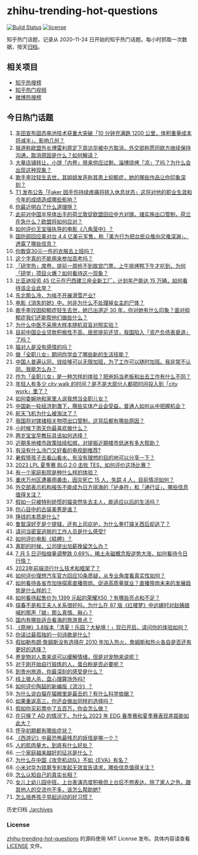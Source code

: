 # zhihu-trending-hot-questions

[![Build Status](https://github.com/justjavac/zhihu-trending-hot-questions/workflows/ci/badge.svg?branch=master)](https://github.com/justjavac/zhihu-trending-hot-questions/actions)
[![license](https://img.shields.io/github/license/justjavac/zhihu-trending-hot-questions)](https://github.com/justjavac/zhihu-trending-hot-questions/blob/master/LICENSE)

知乎热门话题，记录从 2020-11-24
日开始的知乎热门话题。每小时抓取一次数据，按天[归档](./archives)。

## 相关项目

- [知乎热搜榜](https://github.com/justjavac/zhihu-trending-top-search)
- [知乎热门视频](https://github.com/justjavac/zhihu-trending-hot-video)
- [微博热搜榜](https://github.com/justjavac/weibo-trending-hot-search)

## 今日热门话题

<!-- BEGIN -->
<!-- 最后更新时间 Thu Jul 06 2023 07:20:54 GMT+0800 (China Standard Time) -->

1. [丰田宣布固态电池技术获重大突破「10 分钟充满跑 1200 公里，体积重量成本将减半」，影响几何？](https://www.zhihu.com/question/610463631)
1. [报道称欧盟外长博雷利原定下周访华被中方取消，外交部称愿同欧方继续保持沟通，取消原因是什么？如何解读？](https://www.zhihu.com/question/610463055)
1. [大量店铺转让，小饼「内卷」带来供应过剩，淄博烧烤「凉」了吗？为什么会出现这种现象？](https://www.zhihu.com/question/610461393)
1. [歌手李玟轻生去世，其姐姐发声称其患上抑郁症，她的哪些作品让你印象深刻？](https://www.zhihu.com/question/610553174)
1. [T1 发布公告「Faker 因手伤持续疼痛将转入休息状态」这将对他的职业生涯和今年的成绩造成哪些影响？](https://www.zhihu.com/question/610485839)
1. [你最近明白了什么道理呀？](https://www.zhihu.com/question/604311404)
1. [此前对中国半导体出手的荷兰敦促欧盟回应中方对镓、锗实施出口管制，荷兰在急什么？欧盟将如何应对？](https://www.zhihu.com/question/610538153)
1. [如何评价王宝强执导的电影《八角笼中》？](https://www.zhihu.com/question/603748979)
1. [国防部回应美对台 4.4 亿美元军售，称「美方行为把台民众推向灾难深渊」，透露了哪些信息？](https://www.zhihu.com/question/610442392)
1. [你敢穿30元一件的衣服去上班吗？](https://www.zhihu.com/question/606509967)
1. [这个字真的不能用来参加高考吗？](https://www.zhihu.com/question/607978069)
1. [「研学热」席卷，提前一周抢不到故宫门票，上午排烤鸭下午才吃到，为何「研学」项目火爆？如何看待这一现象？](https://www.zhihu.com/question/610438956)
1. [比亚迪投资 45 亿元在巴西建三座全新工厂，计划年产能达 15 万辆，如何看待该企业此举？](https://www.zhihu.com/question/610472668)
1. [东北那么冷，为啥不开展滑雪产业?](https://www.zhihu.com/question/609930277)
1. [电影《消失的她》中，何非为什么不处理掉女主的尸体？](https://www.zhihu.com/question/608059136)
1. [歌手李玟因抑郁症轻生去世，她已出道近 30 年，你对她有什么印象？面对抑郁症我们还能帮他们做些什么？](https://www.zhihu.com/question/610553893)
1. [为什么中医不采用大样本随机双盲对照实验？](https://www.zhihu.com/question/603424861)
1. [目前中国企业贷款积极性不高、居民提前还贷，我国陷入「资产负债表衰退」了吗？](https://www.zhihu.com/question/610066945)
1. [猫对人是没有感情的吗？](https://www.zhihu.com/question/27378204)
1. [做「全职儿女」期间你学会了哪些新的生活技能？](https://www.zhihu.com/question/610276756)
1. [中国人普遍认同，钱给够可以无限加班，为了工作可以随时加班。我非常不认同，我能怎么办？](https://www.zhihu.com/question/609600827)
1. [作为「全职儿女」是一种怎样的体验？把爸妈当老板和出去工作有什么不同？](https://www.zhihu.com/question/610276483)
1. [年轻人有多少 city walk 的时间？是不是大部分人都把时间投入到「city work」里了？](https://www.zhihu.com/question/610470097)
1. [如何委婉地和家里人说我想当全职儿女？](https://www.zhihu.com/question/593083416)
1. [中国新一轮经济刺激下，哪些实体产业会受益，普通人如何从中把握机会？](https://www.zhihu.com/question/609607019)
1. [航天飞机为什么被淘汰了？](https://www.zhihu.com/question/36811404)
1. [我国将对镓锗相关物项出口管制，这背后都有哪些原因？](https://www.zhihu.com/question/610223296)
1. [小时候下雨天你最喜欢做什么？](https://www.zhihu.com/question/601873764)
1. [两岁宝宝早教玩具该如何选择？](https://www.zhihu.com/question/535502186)
1. [近期多地楼市政策陆续松绑，对提振近期楼市低迷有多大帮助？](https://www.zhihu.com/question/609606548)
1. [有没有什么冷门又好看的电视剧推荐?](https://www.zhihu.com/question/595259975)
1. [暑假带孩子去看山看水，有没有理想的目的地可以分享一下？](https://www.zhihu.com/question/609232486)
1. [2023 LPL 夏季赛 BLG 2:0 击败 TES，如何评价这场比赛？](https://www.zhihu.com/question/610514738)
1. [有一个家庭影院是种什么样的体验？](https://www.zhihu.com/question/57050156)
1. [重庆万州区遭暴雨袭击，因灾死亡 15 人，失踪 4 人，目前情况如何？](https://www.zhihu.com/question/610456313)
1. [外交部表示机构报告不能成为日方排海的「护身符」和「通行证」，哪些信息值得关注？](https://www.zhihu.com/question/610462754)
1. [假如一只被特别娇惯的猫突然失去主人，能适应以后的生活吗？](https://www.zhihu.com/question/609779217)
1. [你心目中的古装美男是谁？](https://www.zhihu.com/question/284995716)
1. [挣钱的本质是什么?](https://www.zhihu.com/question/577178625)
1. [鲁智深好歹是个提辖，还有上司庇护，为什么拳打镇关西后却逃了？](https://www.zhihu.com/question/594491024)
1. [请问当密室逃脱的工作人员是什么感受?](https://www.zhihu.com/question/335210735)
1. [如何评价电影《艋舺》？](https://www.zhihu.com/question/23229737)
1. [离职的时候，公司提出加薪挽留怎么办？](https://www.zhihu.com/question/608980591)
1. [7 月 5 日沪指缩量调整跌 0.69%，稀土永磁概念股逆势大涨，如何看待今日行情？](https://www.zhihu.com/question/610431189)
1. [2023年前端流行什么技术和框架了？](https://www.zhihu.com/question/609395923)
1. [如何评价理想汽车官方回应10条质疑，从专业角度看真实性如何？](https://www.zhihu.com/question/610442905)
1. [如何看待各省市加快探索直播带岗、促进高质量就业？直播带岗未来的发展趋势是什么样的？](https://www.zhihu.com/question/610459235)
1. [如何看待起售价为 1399 元起的荣耀X50 ？有哪些亮点和不足？](https://www.zhihu.com/question/610537841)
1. [探春不是和王夫人关系很好吗，为什么在 87 版《红楼梦》中远嫁时对赵姨娘喊的那声「娘」那么真情、揪心？](https://www.zhihu.com/question/353053148)
1. [国内有哪些适合看海的旅游景点？](https://www.zhihu.com/question/604997905)
1. [《原神》3.8版本「清夏！乐园？大秘境！」现已开启，请问你的体验如何？](https://www.zhihu.com/question/610429701)
1. [你读过最孤独的一句诗歌是什么?](https://www.zhihu.com/question/610441950)
1. [假如勒布朗·詹姆斯没有选择在 2010 年加入热火，詹姆斯和热火各自是否还有更好的选择？](https://www.zhihu.com/question/606970645)
1. [养宠物对人类来说可以缓解情绪，但是对宠物来说呢？](https://www.zhihu.com/question/607404994)
1. [对于刚开始自行锻炼的人，蛋白粉是否必要呢？](https://www.zhihu.com/question/607579855)
1. [到贵州旅游，你最深刻的感受是什么？](https://www.zhihu.com/question/605492433)
1. [线上狼人杀，盘心理算场外吗?](https://www.zhihu.com/question/602033367)
1. [如何评价陶喆的新编版《流沙》？](https://www.zhihu.com/question/610076115)
1. [为什么说白猫在猫眼里是最丑的？有什么科学依据？](https://www.zhihu.com/question/609445968)
1. [如果重返高三，你还会做出同样的选择吗？](https://www.zhihu.com/question/610417806)
1. [假如你买彩票中了五百万，你会怎么做？](https://www.zhihu.com/question/610026961)
1. [在只换了 AD 的情况下，为什么 2023 年 EDG 春季赛和夏季赛表现差距能如此大？](https://www.zhihu.com/question/610380860)
1. [怀孕初期都有哪些症状？](https://www.zhihu.com/question/446095968)
1. [《西游记》中最恐怖最残忍的妖怪是哪一个？](https://www.zhihu.com/question/414657464)
1. [人的肌肉量大，到底有什么好处？](https://www.zhihu.com/question/594887230)
1. [一个家庭越来越好的征兆是什么？](https://www.zhihu.com/question/555044022)
1. [为什么在中国《攻壳机动队》不如《EVA》有名？](https://www.zhihu.com/question/26993363)
1. [小米对华为锁屏专利发起无效宣告请求，哪些信息值得关注？](https://www.zhihu.com/question/610265154)
1. [怎么认知自己的真实长相？](https://www.zhihu.com/question/325038574)
1. [女儿上幼儿园中班，上台表演态度积极但上台后不想表达，除了家人之外，跟其他人的交流也不多，该怎么帮助她?](https://www.zhihu.com/question/562693066)
1. [怎么培养孩子早起运动的好习惯？](https://www.zhihu.com/question/608409746)

<!-- END -->

历史归档 [./archives](./archives)

### License

[zhihu-trending-hot-questions](https://github.com/justjavac/zhihu-trending-hot-questions)
的源码使用 MIT License 发布。具体内容请查看 [LICENSE](./LICENSE) 文件。
